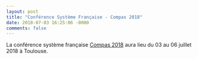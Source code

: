 ```yaml
---
layout: post
title: "Conférence Système Française - Compas 2018"
date: 2018-07-03 16:25:06 -0000
comments: false
---
```

La conférence système française [Compas 2018](http://2018.compas-conference.fr) aura lieu du 03 au 06 juillet 2018 à Toulouse.
